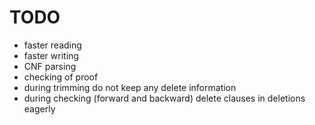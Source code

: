 # TODO

- faster reading
- faster writing
- CNF parsing
- checking of proof
- during trimming do not keep any delete information
- during checking (forward and backward) delete clauses in deletions eagerly
